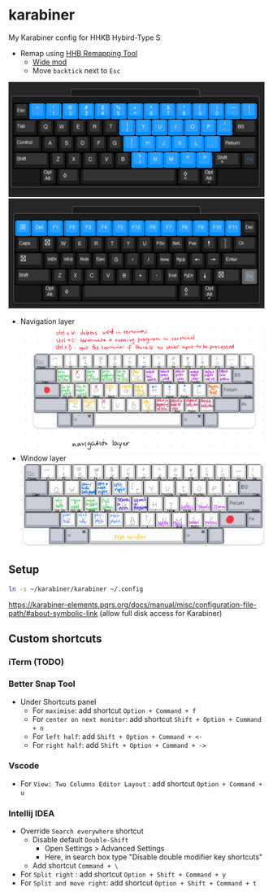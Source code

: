 # karabiner
My Karabiner config for HHKB Hybird-Type S 
- Remap using [HHB Remapping Tool](https://happyhackingkb.com/download/) 
   - [Wide mod](https://colemakmods.github.io/ergonomic-mods/wide.html) 
   - Move `backtick` next to `Esc`

![Hkkb top layer](/resources/img/Hkkb_top_layer.png "Hkkb Top layer") 
![Hkkb Fn layer](/resources/img/Hkkb_Fn_layer.png "Hkkb Fn layer") 
- Navigation layer 
![Navigation layer](/resources/img/navigation_layer.png "Navigation layer")                         
- Window layer 
![window layer](/resources/img/window_layer.png "Window layer")                         
## Setup
```bash
ln -s ~/karabiner/karabiner ~/.config
```
https://karabiner-elements.pqrs.org/docs/manual/misc/configuration-file-path/#about-symbolic-link (allow full disk access for Karabiner)

## Custom shortcuts
### iTerm (TODO)
### Better Snap Tool
- Under Shortcuts panel
  - For `maximise`: add shortcut `Option + Command + f`
  - For `center on next monitor`: add shortcut `Shift + Option + Command + n`
  - For `left half`: add `Shift + Option + Command + <-`
  - For `right half`: add `Shift + Option + Command + ->`
### Vscode
- For `View: Two Columns Editor Layout` : add shortcut `Option + Command + u`
### Intellij IDEA
- Override `Search everywhere` shortcut
  - Disable default `Double-Shift` 
    - Open Settings > Advanced Settings 
    - Here, in search box type "Disable double modifier key shortcuts" 
  - Add shortcut  `Command + \`
- For `Split right` : add shortcut `Option + Shift + Command + y` 
- For `Split and move right`: add shortcut `Option + Shift + Command + t`
